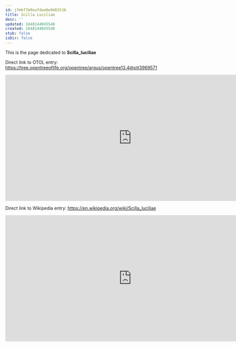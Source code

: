 ```yaml
---
id: jfmbf7m9oufdwo6w9463t1b
title: Scilla Luciliae
desc: ''
updated: 1648144045540
created: 1648144045540
stub: false
isDir: false
---
```

This is the page dedicated to **Scilla_luciliae**


Direct link to OTOL entry: https://tree.opentreeoflife.org/opentree/argus/opentree13.4@ott3969571



<html>
    <body>
    <iframe src="https://tree.opentreeoflife.org/opentree/argus/opentree13.4@ott3969571"
    width="800" height="400" frameborder="0" allowfullscreen> </iframe>
    </body>
</html>
    


Direct link to Wikipedia entry: https://en.wikipedia.org/wiki/Scilla_luciliae



<html>
    <body>
    <iframe src="https://en.wikipedia.org/wiki/Scilla_luciliae"
    width="800" height="400" frameborder="0" allowfullscreen> </iframe>
    </body>
</html>
    
